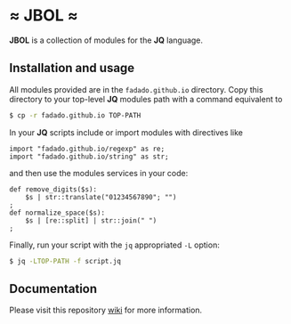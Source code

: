 # ≈ JBOL ≈

**JBOL** is a collection of modules for the **JQ** language.

## Installation and usage

All modules provided are in the `fadado.github.io` directory. Copy this
directory to your top-level **JQ** modules path with a command equivalent to

```sh
$ cp -r fadado.github.io TOP-PATH
```

In your **JQ** scripts include or import modules with directives like

```jq
import "fadado.github.io/regexp" as re;
import "fadado.github.io/string" as str;
```

and then use the modules services in your code:

```jq
def remove_digits($s):
    $s | str::translate("01234567890"; "")
;
def normalize_space($s):
    $s | [re::split] | str::join(" ")
;
```

Finally, run your script with the `jq` appropriated `-L` option:

```sh
$ jq -LTOP-PATH -f script.jq
```

## Documentation

Please visit this repository [wiki](https://github.com/fadado/JBOL/wiki) for more information.

<!--
vim:syntax=markdown:et:ts=4:sw=4:ai
-->
